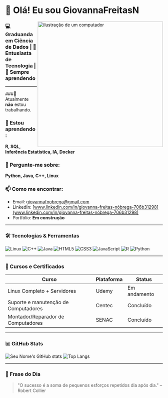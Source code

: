 # 👋 Olá! Eu sou GiovannaFreitasN
<img src="https://raw.githubusercontent.com/Micaelb.com/GiovannaFreitasNliMedeiros/micaellimedeiros/master/image/computer-illustration.png" alt="ilustração de um computador" min-width="400px" max-width="400px" width="400px" align="right">

### 💻 Graduanda em Ciência de Dados | 🚀 Entusiasta de Tecnologia | 🧠 Sempre aprendendo

---

###🔭 Atualmente **não** estou trabalhando.

### 🌱 Estou aprendendo:  
**R, SQL, Inferência Estatística, IA, Docker**

### 💬 Pergunte-me sobre:  
**Python, Java, C++, Linux**

### 📫 Como me encontrar:
- Email: [giovannafnobrega@gmail.com](giovannafnobrega@gmail.com)
- LinkedIn: [www.linkedin.com/in/giovanna-freitas-nóbrega-706b31298](www.linkedin.com/in/giovanna-freitas-nóbrega-706b31298)
- Portfólio: **Em construção**

---

### 🛠️ Tecnologias & Ferramentas
![Linux](https://img.shields.io/badge/-Linux-333333?style=flat&logo=linux)
![C++](https://img.shields.io/badge/-C++-00599C?style=flat&logo=c%2B%2B&logoColor=white)
![Java](https://img.shields.io/badge/-Java-007396?style=flat&logo=java&logoColor=white)
![HTML5](https://img.shields.io/badge/-HTML5-E34F26?style=flat&logo=html5&logoColor=white)
![CSS3](https://img.shields.io/badge/-CSS3-1572B6?style=flat&logo=css3)
![JavaScript](https://img.shields.io/badge/-JavaScript-F7DF1E?style=flat&logo=javascript&logoColor=black)
![R](https://img.shields.io/badge/-R-276DC3?style=flat&logo=r&logoColor=white)
![Python](https://img.shields.io/badge/-Python-3776AB?style=flat&logo=python&logoColor=white)

---

### 🏅 Cursos e Certificados

| Curso    | Plataforma | Status | 
| -------- | ---------- | ------ |
| Linux Completo + Servidores | Udemy | Em andamento |
| Suporte e manutenção de Computadores | Centec | Concluído |
| Montador/Reparador de Computadores | SENAC | Concluído |



---

### 📊 GitHub Stats

![Seu Nome's GitHub stats](https://github-readme-stats.vercel.app/api?username=GiovannaFreitasN&show_icons=true&theme=radical)
![Top Langs](https://github-readme-stats.vercel.app/api/top-langs/?username=GiovannaFreitasN&layout=compact&theme=radical)

---

### 🧠 Frase do Dia

> "O sucesso é a soma de pequenos esforços repetidos dia após dia." – Robert Collier






